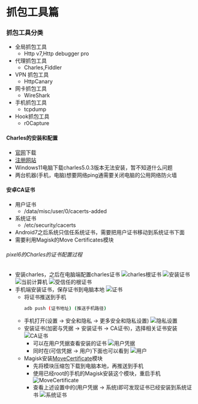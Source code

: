 # 抓包工具篇
### 抓包工具分类
- 全局抓包工具
  - Http v7,Http debugger pro
- 代理抓包工具
  - Charles,Fiddler
- VPN 抓包工具
  - HttpCanary
- 网卡抓包工具
  - WireShark
- 手机抓包工具
  - tcpdump
- Hook抓包工具
  - r0Capture
#### Charles的安装和配置
- [官网](https://www.charlesproxy.com/download/)下载
- [注册网站](https://www.zzzmode.com/mytools/charles/)
- Windows11电脑下载charles5.0.3版本无法安装，暂不知道什么问题
- 两台机器(手机，电脑)想要网络ping通需要关闭电脑的公用网络防火墙
#### 安卓CA证书
- 用户证书
  - /data/misc/user/0/cacerts-added
- 系统证书
  - /etc/security/cacerts
- Android7之后系统只信任系统证书，需要把用户证书移动到系统证书下面
- 需要利用Magisk的Move Certificates模块
###### pixel6的Charles的证书配置过程
- 安装charles，之后在电脑端配置charles证书
  ![charles根证书](imgs/16.png)
  ![安装证书](imgs/17.png)
  ![当前计算机](imgs/18.png)
  ![受信任的根证书](imgs/19.png)
- 手机端安装证书，保存证书到电脑本地
  ![证书](imgs/15.png)
  - 将证书推送到手机
    ```bash
    adb push (证书地址) (推送手机路径)
    ```
  - 手机打开(设置 -> 安全和隐私 -> 更多安全和隐私设置)
    ![隐私设置](imgs/20.png) 
  - 安装证书(加密与凭据 -> 安装证书 -> CA证书)，选择相关证书安装
    ![CA证书](imgs/21.png)
    - 可以在用户凭据查看安装的证书
      ![用户凭据](imgs/22.png)
    - 同时在(可信凭据 -> 用户)下面也可以看到
      ![用户](imgs/23.png)
  - Magisk安装[MoveCertificate](https://github.com/ys1231/MoveCertificate)模块
    - 先将模块压缩包下载到电脑本地，再推送到手机
    - 使用已经root的手机的Magisk安装这个模块，重启手机
      ![MoveCertificate](imgs/24.png)
    - 查看上述设置中的(用户凭据 -> 系统)即可发现证书已经安装到系统证书
      ![系统证书](imgs/25.png)
     